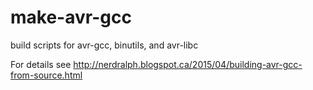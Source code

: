 # make-avr-gcc
build scripts for avr-gcc, binutils, and avr-libc

For details see http://nerdralph.blogspot.ca/2015/04/building-avr-gcc-from-source.html
